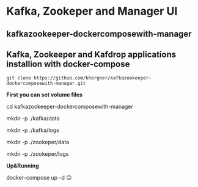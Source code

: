 # Kafka, Zookeper and Manager UI
## kafkazookeeper-dockercomposewith-manager
Kafka, Zookeeper and Kafdrop applications installion with docker-compose 
------------------------------------------------------------------------
```
git clone https://github.com/khergner/kafkazookeeper-dockercomposewith-manager.git
```

**First you can set volume files**

cd kafkazookeeper-dockercomposewith-manager

mkdir -p ./kafka/data

mkdir -p ./kafka/logs

mkdir -p ./zookeper/data

mkdir -p ./zookeper/logs

**Up&Running**

docker-compose up -d :wink:
